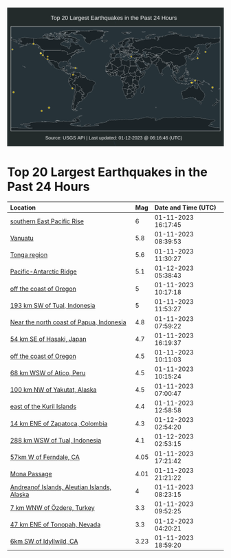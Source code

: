 ![Map](./map.png)

# Top 20 Largest Earthquakes in the Past 24 Hours

| Location | Mag | Date and Time (UTC) |
|:---|:---|:---|
| [southern East Pacific Rise](https://earthquake.usgs.gov/earthquakes/eventpage/us7000j3nm) | 6 | 01-11-2023 16:17:45 |
| [Vanuatu](https://earthquake.usgs.gov/earthquakes/eventpage/us7000j3ky) | 5.8 | 01-11-2023 08:39:53 |
| [Tonga region](https://earthquake.usgs.gov/earthquakes/eventpage/us7000j3mj) | 5.6 | 01-11-2023 11:30:27 |
| [Pacific-Antarctic Ridge](https://earthquake.usgs.gov/earthquakes/eventpage/us7000j3tv) | 5.1 | 01-12-2023 05:38:43 |
| [off the coast of Oregon](https://earthquake.usgs.gov/earthquakes/eventpage/us7000j3ld) | 5 | 01-11-2023 10:17:18 |
| [193 km SW of Tual, Indonesia](https://earthquake.usgs.gov/earthquakes/eventpage/us7000j3mn) | 5 | 01-11-2023 11:53:27 |
| [Near the north coast of Papua, Indonesia](https://earthquake.usgs.gov/earthquakes/eventpage/us7000j3kt) | 4.8 | 01-11-2023 07:59:22 |
| [54 km SE of Hasaki, Japan](https://earthquake.usgs.gov/earthquakes/eventpage/us7000j3nl) | 4.7 | 01-11-2023 16:19:37 |
| [off the coast of Oregon](https://earthquake.usgs.gov/earthquakes/eventpage/us7000j3l9) | 4.5 | 01-11-2023 10:11:03 |
| [68 km WSW of Atico, Peru](https://earthquake.usgs.gov/earthquakes/eventpage/us7000j3lc) | 4.5 | 01-11-2023 10:15:24 |
| [100 km NW of Yakutat, Alaska](https://earthquake.usgs.gov/earthquakes/eventpage/ak023ib2ygy) | 4.5 | 01-11-2023 07:00:47 |
| [east of the Kuril Islands](https://earthquake.usgs.gov/earthquakes/eventpage/us7000j3n1) | 4.4 | 01-11-2023 12:58:58 |
| [14 km ENE of Zapatoca, Colombia](https://earthquake.usgs.gov/earthquakes/eventpage/us7000j3t1) | 4.3 | 01-12-2023 02:54:20 |
| [288 km WSW of Tual, Indonesia](https://earthquake.usgs.gov/earthquakes/eventpage/us7000j3t0) | 4.1 | 01-12-2023 02:53:15 |
| [57km W of Ferndale, CA](https://earthquake.usgs.gov/earthquakes/eventpage/nc73831091) | 4.05 | 01-11-2023 17:21:42 |
| [Mona Passage](https://earthquake.usgs.gov/earthquakes/eventpage/pr2023011000) | 4.01 | 01-11-2023 21:21:22 |
| [Andreanof Islands, Aleutian Islands, Alaska](https://earthquake.usgs.gov/earthquakes/eventpage/us7000j3qm) | 4 | 01-11-2023 08:23:15 |
| [7 km WNW of Özdere, Turkey](https://earthquake.usgs.gov/earthquakes/eventpage/us7000j3tr) | 3.3 | 01-11-2023 09:52:25 |
| [47 km ENE of Tonopah, Nevada](https://earthquake.usgs.gov/earthquakes/eventpage/nn00854763) | 3.3 | 01-12-2023 04:20:21 |
| [6km SW of Idyllwild, CA](https://earthquake.usgs.gov/earthquakes/eventpage/ci40401704) | 3.23 | 01-11-2023 18:59:20 |
